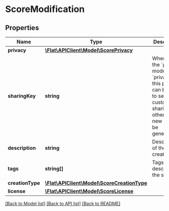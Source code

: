 # ScoreModification

## Properties
Name | Type | Description | Notes
------------ | ------------- | ------------- | -------------
**privacy** | [**\Flat\APIClient\Model\ScorePrivacy**](ScorePrivacy.md) |  | [optional] 
**sharingKey** | **string** | When using the &#x60;privacy&#x60; mode &#x60;privateLink&#x60;, this property can be used to set a custom sharing key, otherwise a new key will be generated. | [optional] 
**description** | **string** | Description of the creation | [optional] 
**tags** | **string[]** | Tags describing the score | [optional] 
**creationType** | [**\Flat\APIClient\Model\ScoreCreationType**](ScoreCreationType.md) |  | [optional] 
**license** | [**\Flat\APIClient\Model\ScoreLicense**](ScoreLicense.md) |  | [optional] 

[[Back to Model list]](../README.md#documentation-for-models) [[Back to API list]](../README.md#documentation-for-api-endpoints) [[Back to README]](../README.md)


